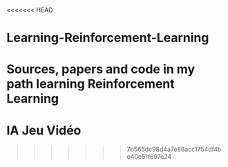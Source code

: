 <<<<<<< HEAD
# Learning-Reinforcement-Learning
Sources, papers and code in my path learning Reinforcement Learning
=======
# IA Jeu Vidéo

>>>>>>> 7b565dc98d4a7e86acc1754df4be40e51f697e24
